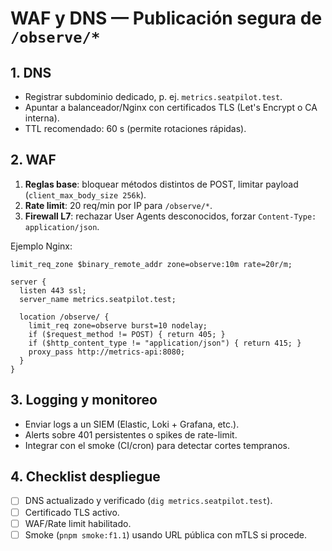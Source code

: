 # WAF y DNS — Publicación segura de `/observe/*`

## 1. DNS

- Registrar subdominio dedicado, p. ej. `metrics.seatpilot.test`.
- Apuntar a balanceador/Nginx con certificados TLS (Let's Encrypt o CA interna).
- TTL recomendado: 60 s (permite rotaciones rápidas).

## 2. WAF

1. **Reglas base**: bloquear métodos distintos de POST, limitar payload (`client_max_body_size 256k`).
2. **Rate limit**: 20 req/min por IP para `/observe/*`.
3. **Firewall L7**: rechazar User Agents desconocidos, forzar `Content-Type: application/json`.

Ejemplo Nginx:

```nginx
limit_req_zone $binary_remote_addr zone=observe:10m rate=20r/m;

server {
  listen 443 ssl;
  server_name metrics.seatpilot.test;

  location /observe/ {
    limit_req zone=observe burst=10 nodelay;
    if ($request_method != POST) { return 405; }
    if ($http_content_type != "application/json") { return 415; }
    proxy_pass http://metrics-api:8080;
  }
}
```

## 3. Logging y monitoreo

- Enviar logs a un SIEM (Elastic, Loki + Grafana, etc.).
- Alerts sobre 401 persistentes o spikes de rate-limit.
- Integrar con el smoke (CI/cron) para detectar cortes tempranos.

## 4. Checklist despliegue

- [ ] DNS actualizado y verificado (`dig metrics.seatpilot.test`).
- [ ] Certificado TLS activo.
- [ ] WAF/Rate limit habilitado.
- [ ] Smoke (`pnpm smoke:f1.1`) usando URL pública con mTLS si procede.
